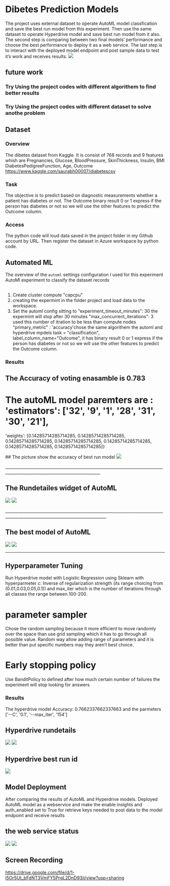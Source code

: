 
# Dibetes Prediction Models

The project uses external dataset to operate AutoML model classfication and save the best run model from this experiment. Then use the same dataset to operate Hyperdrive model and save best run model from it also. 
The second step is comparing between two final models’ performance and choose the best performance to deploy it as a web service.
The last step is to interact with the deployed  model endpoint and post sample data to test it’s work and receives results.
<img src="imges/2.jpg" >

## future work 
### Try Using the project codes with different algorithem to find better results

### Try Using the project codes with different dataset to solve anothe problem 



## Dataset

### Overview
The dibetes dataset from Kaggle. It is consist of 768 records and 9 features whish are Pregnancies,	Glucose, BloodPressure, SkinThickness,	Insulin,	BMI	DiabetesPedigreeFunction,	Age, Outcome
https://www.kaggle.com/saurabh00007/diabetescsv
  
### Task
The objective is to predict based on diagnostic measurements whether a patient has diabetes or not. 
The Outcome binary result 0 or 1 express if the person has diabetes or not so we will use the other features to predict the Outcome column. 

### Access
The python code will loud data saved in the project folder in my Github account by URL.
Then register the dataset in Azure workspace by python code.  

## Automated ML
The overview of the `automl` settings configuration I used for this experiment
AutoMl experiment to classify the dataset records 
##
1. Create cluster compute "capcpu"
2. creating the expermint in the folder project and load data to the workspace.
3. Set the automl config sitting to "experiment_timeout_minutes": 30 the expermint will stop after 30 minutes
                         "max_concurrent_iterations": 3 used this number of itration to be less than compute nodes
                         "primary_metric" : 'accuracy'chose the same algorithem the automl and hyperdrive mpdels
                         task = "classification",
                         label_column_name="Outcome", it has binary result 0 or 1 express if the person has diabetes or not so we will use the other features to predict the Outcome column.
                         
### Results
## The Accuracy of voting enasamble is 0.783
# The autoML model paremters are : 'estimators': ['32', '9', '1', '28', '31', '30', '21'],
 'weights': [0.14285714285714285,
             0.14285714285714285,
             0.14285714285714285,
             0.14285714285714285,
             0.14285714285714285,
             0.14285714285714285,
             0.14285714285714285]}
  
  <a/>
## The picture show the accuracy of best run model
 <img src="imges/Automl model accuracy.png">
  
 <a/>_____________________________________________________________________________________________________________________________
  
## The Rundetailes widget of AutoML
<img src="imges/Automl rundetails.png">
<img src="imges/Automl rundetails2.png">

<a/>________________________________________________________________________________________________________________________________

## The best model of AutoML

<img src="imges/Automl best run id.png">

<img src="imges/Automl model accuracy.png">

________________________________________________________________________________________________________________________________

## Hyperparameter Tuning
Run Hyperdrive model with Logistic Regression using Sklearn with hyperparmeter c: Inverse of regularization strength (its range choicing from (0.01,0.03,0.05,0.1))
and max_iter which is the number of iterations through all classes the range between 100-200.

# parameter sampler
Chose the random sampling because it more efficient to move randomly over the space than use grid sampling which it has to go through all possible value. Random way allow adding range of parameters and it is better than put specific numbers may they aren’t best choice.

# Early stopping policy
Use BanditPolicy to defined after how much certain number of failures the experiment will stop looking for answers 


### Results
The hyperdrive model Accuracy: 0.7662337662337663 and the parmeters ['--C', '0.1', '--max_iter', '154']

## Hyperdrive rundetails

<img src="imges/Hyperdrive rundetails.png">

<img src="imges/Hyperdrive comleted.png">


## Hyperdrive best run id

<img src="imges/Hyperdrive best run id.png">

## Model Deployment
After comparing the results of AutoML and Hyperdrive models. Deployed AutoML model as a webservice and make the enable insights and auth_enabled set to True for retrieve keys needed to post data to the model endpoint and receive results

## the web service status
<img src="imges/endpoint model status.png">

<img src="imges/model responce.png">


## Screen Recording

https://drive.google.com/file/d/1-l5Or5Ut_bFdNT3VmFY5PrgL2DnD93jj/view?usp=sharing


